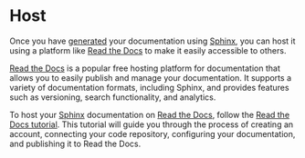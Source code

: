 # Host

Once you have [generated](generate.md) your documentation using [Sphinx](https://www.sphinx-doc.org/en/master/), you can host it using a platform like [Read the Docs](https://readthedocs.org/) to make it easily accessible to others.

[Read the Docs](https://readthedocs.org/) is a popular free hosting platform for documentation that allows you to easily publish and manage your documentation.
It supports a variety of documentation formats, including Sphinx, and provides features such as versioning, search functionality, and analytics.

To host your [Sphinx](https://www.sphinx-doc.org/en/master/) documentation on [Read the Docs](https://readthedocs.org/), follow the [Read the Docs tutorial](https://docs.readthedocs.io/en/stable/tutorial/index.html).
This tutorial will guide you through the process of creating an account, connecting your code repository, configuring your documentation, and publishing it to Read the Docs.
